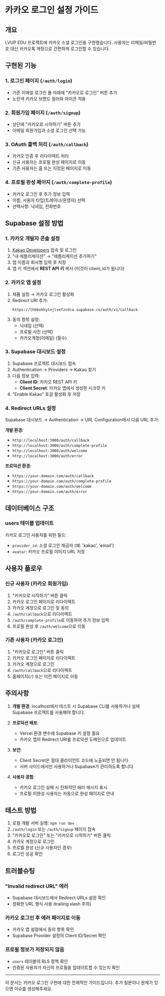 # 카카오 로그인 설정 가이드

## 개요
LVUP EDU 프로젝트에 카카오 소셜 로그인을 구현했습니다. 사용자는 이메일/비밀번호 대신 카카오톡 계정으로 간편하게 로그인할 수 있습니다.

## 구현된 기능

### 1. 로그인 페이지 (`/auth/login`)
- 기존 이메일 로그인 폼 아래에 "카카오로 로그인" 버튼 추가
- 노란색 카카오 브랜드 컬러와 아이콘 적용

### 2. 회원가입 페이지 (`/auth/signup`)
- 상단에 "카카오로 시작하기" 버튼 추가
- 이메일 회원가입과 소셜 로그인 선택 가능

### 3. OAuth 콜백 처리 (`/auth/callback`)
- 카카오 인증 후 리다이렉트 처리
- 신규 사용자는 프로필 완성 페이지로 이동
- 기존 사용자는 홈 또는 지정된 페이지로 이동

### 4. 프로필 완성 페이지 (`/auth/complete-profile`)
- 카카오 로그인 후 추가 정보 입력
- 이름, 사용자 타입(트레이너/운영자) 선택
- 선택사항: 닉네임, 전화번호

## Supabase 설정 방법

### 1. 카카오 개발자 콘솔 설정

1. [Kakao Developers](https://developers.kakao.com/) 접속 및 로그인
2. "내 애플리케이션" → "애플리케이션 추가하기"
3. 앱 이름과 회사명 입력 후 저장
4. 앱 키 섹션에서 **REST API 키** 복사 (이것이 client_id가 됩니다)

### 2. 카카오 앱 설정

1. 제품 설정 → 카카오 로그인 활성화
2. Redirect URI 추가:
   ```
   https://lhbbnkhytojlvefzcdca.supabase.co/auth/v1/callback
   ```
3. 동의 항목 설정:
   - 닉네임 (선택)
   - 프로필 사진 (선택)
   - 카카오계정(이메일) (필수)

### 3. Supabase 대시보드 설정

1. Supabase 프로젝트 대시보드 접속
2. Authentication → Providers → Kakao 찾기
3. 다음 정보 입력:
   - **Client ID**: 카카오 REST API 키
   - **Client Secret**: 카카오 앱에서 생성한 시크릿 키
4. "Enable Kakao" 토글 활성화 후 저장

### 4. Redirect URLs 설정

Supabase 대시보드 → Authentication → URL Configuration에서 다음 URL 추가:

**개발 환경:**
- `http://localhost:3000/auth/callback`
- `http://localhost:3000/auth/complete-profile`
- `http://localhost:3000/auth/welcome`
- `http://localhost:3000/auth/error`

**프로덕션 환경:**
- `https://your-domain.com/auth/callback`
- `https://your-domain.com/auth/complete-profile`
- `https://your-domain.com/auth/welcome`
- `https://your-domain.com/auth/error`

## 데이터베이스 구조

### users 테이블 업데이트
카카오 로그인 사용자를 위한 필드:
- `provider_id`: 소셜 로그인 제공자 (예: 'kakao', 'email')
- `avatar`: 카카오 프로필 이미지 URL 저장

## 사용자 플로우

### 신규 사용자 (카카오 회원가입)
1. "카카오로 시작하기" 버튼 클릭
2. 카카오 로그인 페이지로 리다이렉트
3. 카카오 계정으로 로그인 및 동의
4. `/auth/callback`으로 리다이렉트
5. `/auth/complete-profile`로 이동하여 추가 정보 입력
6. 프로필 완성 후 `/auth/welcome`으로 이동

### 기존 사용자 (카카오 로그인)
1. "카카오로 로그인" 버튼 클릭
2. 카카오 로그인 페이지로 리다이렉트
3. 카카오 계정으로 로그인
4. `/auth/callback`으로 리다이렉트
5. 홈페이지(`/`) 또는 이전 페이지로 이동

## 주의사항

1. **개발 환경**: localhost에서 테스트 시 Supabase CLI를 사용하거나 실제 Supabase 프로젝트를 사용해야 합니다.

2. **프로덕션 배포**: 
   - Vercel 환경 변수에 Supabase 키 설정 필요
   - 카카오 앱의 Redirect URI를 프로덕션 도메인으로 업데이트

3. **보안**: 
   - Client Secret은 절대 클라이언트 코드에 노출되면 안 됩니다
   - 서버 사이드에서만 사용하거나 Supabase가 관리하도록 합니다

4. **사용자 경험**:
   - 카카오 로그인 실패 시 친화적인 에러 메시지 표시
   - 프로필 미완성 사용자는 자동으로 완성 페이지로 안내

## 테스트 방법

1. 로컬 개발 서버 실행: `npm run dev`
2. `/auth/login` 또는 `/auth/signup` 페이지 접속
3. "카카오로 로그인" 또는 "카카오로 시작하기" 버튼 클릭
4. 카카오 계정으로 로그인
5. 프로필 완성 (신규 사용자인 경우)
6. 로그인 성공 확인

## 트러블슈팅

### "Invalid redirect URL" 에러
- Supabase 대시보드에서 Redirect URLs 설정 확인
- 정확한 URL 형식 사용 (trailing slash 주의)

### 카카오 로그인 후 에러 페이지로 이동
- 카카오 앱 설정에서 동의 항목 확인
- Supabase Provider 설정의 Client ID/Secret 확인

### 프로필 정보가 저장되지 않음
- `users` 테이블의 RLS 정책 확인
- 인증된 사용자가 자신의 프로필을 업데이트할 수 있는지 확인

---

이 문서는 카카오 로그인 구현에 대한 전체적인 가이드입니다. 추가 질문이나 문제가 있으면 이슈를 생성해주세요.